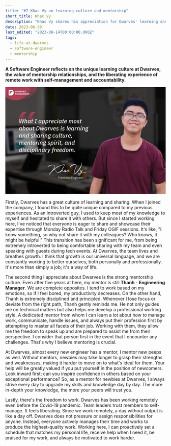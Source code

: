 ```yaml
---
title: "#7 Khac Vy on learning culture and mentorship"
short_title: Khac Vy
description: "Khac Vy shares his appreciation for Dwarves' learning and sharing culture, mentoring spirit, and the freedom to work remotely with self-management"
date: 2023-06-30
last_edited: "2023-08-14T00:00:00.000Z"
tags:
  - life-at-dwarves
  - software-engineer
  - mentorship
---
```


**A Software Engineer reflects on the unique learning culture at Dwarves, the value of mentorship relationships, and the liberating experience of remote work with self-management and accountability.**

![Khac Vy - Software Engineer at Dwarves](assets/notion-image-1744012343392-lqbmq.webp)

Firstly, Dwarves has a great culture of learning and sharing. When I joined the company, I found this to be quite unique compared to my previous experiences. As an introverted guy, I used to keep most of my knowledge to myself and hesitated to share it with others. But since I started working here, I've noticed that everyone is eager to share and showcase their expertise through Monday Radio Talk and Friday OGIF sessions. It's like, "I know something, so why not share it with my colleagues? Who knows, it might be helpful." This transition has been significant for me, from being extremely introverted to being comfortable sharing with my team and even speaking with guests during tech events. At Dwarves, the team lives and breathes growth. I think that growth is our universal language, and we are constantly working to better ourselves, both personally and professionally. It's more than simply a job; it's a way of life.

The second thing I appreciate about Dwarves is the strong mentorship culture. Even after five years at here, my mentor is still **Thanh - Engineering Manager**. We are complete opposites. I tend to work based on my emotions, so if I feel bored, my productivity decreases. On the other hand, Thanh is extremely disciplined and principled. Whenever I lose focus or deviate from the right path, Thanh gently reminds me. He not only guides me on technical matters but also helps me develop a professional working style. A dedicated mentor from whom I can learn a lot about how to manage work, communicate, handle issues, and always put their profession first by attempting to master all facets of their job. Working with them, they allow me the freedom to speak up and are prepared to assist me from their perspective. I consider that person first in the event that I encounter any challenges. That's why I believe mentoring is crucial.

At Dwarves, almost every new engineer has a mentor, I mentor new peeps as well. Without mentors, newbies may take longer to grasp their strengths and weaknesses, making it harder to move on to what's ideal for them. Your help will be greatly valued if you put yourself in the position of newcomers. Look inward first; can you inspire confidence in others based on your exceptional performance? So, as a mentor for newbies at Dwarves, I always strive every day to upgrade my skills and knowledge day by day. The more in-depth your knowledge, the more your peers will trust you.

Lastly, there's the freedom to work. Dwarves has been working remotely even before the Covid-19 pandemic. Team leaders trust members to self-manage. It feels liberating. Since we work remotely, a day without output is like a day off. Dwarves does not pressure or assign responsibilities for anyone. Instead, everyone actively manages their time and works to produce the highest-quality work. Working here, I can proactively set a schedule that matches my personal life, receive help when I need it, be praised for my work, and always be motivated to work harder.

